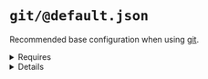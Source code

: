 # `git/@default.json`

Recommended base configuration when using [git](https://en.wikipedia.org/wiki/Git).

<details>
  <summary>Requires</summary>

- git

</details>

<details>
  <summary>Details</summary>

## git/gitignore

_Updating `.gitignore` using `merge-top`._

- Inject recommended entries into [gitignore file](https://help.github.com/en/articles/ignoring-files).
- Default ignores for JetBrains IDE.
- Default ignores for OSX
- Default ignores for NodeJs

  <details>
    <summary>Requires</summary>

- git

  </details>

</details>


